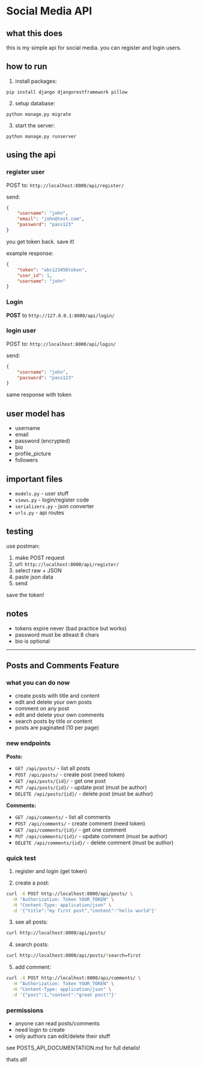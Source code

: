 # Social Media API

## what this does
this is my simple api for social media. you can register and login users.

## how to run

1. install packages:
```
pip install django djangorestframework pillow
```

2. setup database:
```
python manage.py migrate
```

3. start the server:
```
python manage.py runserver
```

## using the api

### register user
POST to: `http://localhost:8000/api/register/`

send:
```json
{
    "username": "john",
    "email": "john@test.com",
    "password": "pass123"
}
```

you get token back. save it!

example response:
```json
{
    "token": "abc123456token",
    "user_id": 1,
    "username": "john"
}
```

### Login
**POST** to `http://127.0.0.1:8000/api/login/`

### login user
POST to: `http://localhost:8000/api/login/`

send:
```json
{
    "username": "john",
    "password": "pass123"
}
```

same response with token

## user model has
- username
- email
- password (encrypted)
- bio
- profile_picture
- followers

## important files
- `models.py` - user stuff
- `views.py` - login/register code
- `serializers.py` - json converter
- `urls.py` - api routes

## testing
use postman:
1. make POST request
2. url: `http://localhost:8000/api/register/`
3. select raw + JSON
4. paste json data
5. send

save the token!

## notes
- tokens expire never (bad practice but works)
- password must be atleast 8 chars
- bio is optional

---

## Posts and Comments Feature

### what you can do now
- create posts with title and content
- edit and delete your own posts
- comment on any post
- edit and delete your own comments
- search posts by title or content
- posts are paginated (10 per page)

### new endpoints

**Posts:**
- `GET /api/posts/` - list all posts
- `POST /api/posts/` - create post (need token)
- `GET /api/posts/{id}/` - get one post
- `PUT /api/posts/{id}/` - update post (must be author)
- `DELETE /api/posts/{id}/` - delete post (must be author)

**Comments:**
- `GET /api/comments/` - list all comments
- `POST /api/comments/` - create comment (need token)
- `GET /api/comments/{id}/` - get one comment
- `PUT /api/comments/{id}/` - update comment (must be author)
- `DELETE /api/comments/{id}/` - delete comment (must be author)

### quick test

1. register and login (get token)

2. create a post:
```bash
curl -X POST http://localhost:8000/api/posts/ \
  -H "Authorization: Token YOUR_TOKEN" \
  -H "Content-Type: application/json" \
  -d '{"title":"my first post","content":"hello world"}'
```

3. see all posts:
```bash
curl http://localhost:8000/api/posts/
```

4. search posts:
```bash
curl http://localhost:8000/api/posts/?search=first
```

5. add comment:
```bash
curl -X POST http://localhost:8000/api/comments/ \
  -H "Authorization: Token YOUR_TOKEN" \
  -H "Content-Type: application/json" \
  -d '{"post":1,"content":"great post!"}'
```

### permissions
- anyone can read posts/comments
- need login to create
- only authors can edit/delete their stuff

see POSTS_API_DOCUMENTATION.md for full details!

thats all!
